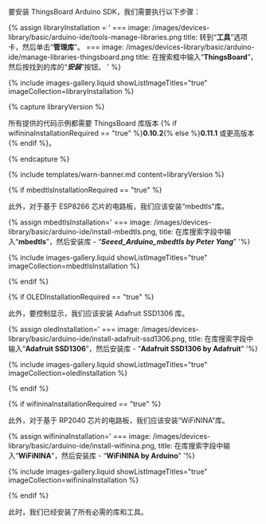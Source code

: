 要安装 ThingsBoard Arduino SDK，我们需要执行以下步骤：

{% assign libraryInstallation = '
    ===
        image: /images/devices-library/basic/arduino-ide/tools-manage-libraries.png
        title: 转到“**工具**”选项卡，然后单击“**管理库**”。
    ===
        image: /images/devices-library/basic/arduino-ide/manage-libraries-thingsboard.png
        title: 在搜索框中输入“**ThingsBoard**”，然后按找到的库的“***安装***”按钮。
' 
%}

{% include images-gallery.liquid showListImageTitles="true" imageCollection=libraryInstallation %}    

{% capture libraryVersion %}

所有提供的代码示例都需要 ThingsBoard 库版本 {% if wifininaInstallationRequired == "true" %}**0.10.2**{% else %}**0.11.1** 或更高版本{% endif %}。  

{% endcapture %}

{% include templates/warn-banner.md content=libraryVersion %}

{% if mbedtlsInstallationRequired == "true" %}

此外，对于基于 ESP8266 芯片的电路板，我们应该安装“mbedtls”库。  

{% assign mbedtlsInstallation='
    ===
        image: /images/devices-library/basic/arduino-ide/install-mbedtls.png,
        title: 在库搜索字段中输入“**mbedtls**”，然后安装库 - “***Seeed_Arduino_mbedtls by Peter Yang***”
'%}

{% include images-gallery.liquid showListImageTitles="true" imageCollection=mbedtlsInstallation %}

{% endif %}

{% if OLEDInstallationRequired == "true" %}

此外，要控制显示，我们应该安装 Adafruit SSD1306 库。  

{% assign oledInstallation='
    ===
        image: /images/devices-library/basic/arduino-ide/install-adafruit-ssd1306.png,
        title: 在库搜索字段中输入“**Adafruit SSD1306**”，然后安装库 - “**Adafruit SSD1306 by Adafruit**”
'%}

{% include images-gallery.liquid showListImageTitles="true" imageCollection=oledInstallation %}

{% endif %}

{% if wifininaInstallationRequired == "true" %}

此外，对于基于 RP2040 芯片的电路板，我们应该安装“WiFiNINA”库。  

{% assign wifininaInstallation='
    ===
        image: /images/devices-library/basic/arduino-ide/install-wifinina.png,
        title: 在库搜索字段中输入“**WiFiNINA**”，然后安装库 - “**WiFiNINA by Arduino**”
'%}

{% include images-gallery.liquid showListImageTitles="true" imageCollection=wifininaInstallation %}

{% endif %}

此时，我们已经安装了所有必需的库和工具。
